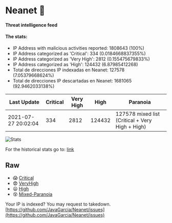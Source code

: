 # Neanet :hocho:
#### Threat intelligence feed
#### The stats:

- IP Address with malicious activities reported: 1808643 (100%)
- IP Address categorized as 'Critical':  334 (0.0184668837355%)
- IP Address categorized as 'Very High':  2812 (0.155475679833%)
- IP Address categorized as 'High':  124432 (6.87985412268)
- Total de direcciones IP indexadas en Neanet:  127578 (7.05379668624%)
- Total de direcciones IP descartadas en Neanet:  1681065 (92.9462033138%)

| Last Update | Critical | Very High | High | Paranoia |
| --- | --- | --- | --- | --- |
| 2021-07-27 20:02:04 | 334 | 2812 | 124432 | 127578 mixed list (Critical + Very High + High)|

![Stats](https://docs.google.com/spreadsheets/d/e/2PACX-1vSnaNMIXVabIpDJjufMlzH7poXnshF3mgd8Is1g9ytUEzVsP5my4Trn8f-xkoLLQ38xpL3HtmUexLo6/pubchart?oid=501124687&format=image)

For the historical stats go to: [link](/stats.csv)
## Raw
- :scream: [Critical](https://raw.githubusercontent.com/JavaGarcia/Neanet/master/blacklists/neanet_critical.txt)
- :fearful: [VeryHigh](https://raw.githubusercontent.com/JavaGarcia/Neanet/master/blacklists/neanet_veryHigh.txtt)
- :frowning: [High](https://raw.githubusercontent.com/JavaGarcia/Neanet/master/blacklists/neanet_high.txt)
- :dizzy_face: [Mixed-Paranoia](https://raw.githubusercontent.com/JavaGarcia/Neanet/master/blacklists/neanet_all.txt)


Your IP is indexed? You may request to takedown. [https://github.com/JavaGarcia/Neanet/issues](https://github.com/JavaGarcia/Neanet/issues)






































































































































































































































































































































































































































































































































































































































































































































































































































































































































































































































































































































































































































































































































































































































































































































































































































































































































































































































































































































































































































































































































































































































































































































































































































































































































































































































































































































































































































































































































































































































































































































































































































































































































































































































































































































































































































































































































































































































































































































































































































































































































































































































































































































































































































































































































































































































































































































































































































































































































































































































































































































































































































































































































































































































































































































































































































































































































































































































































































































































































































































































































































































































































































































































































































































































































































































































































































































































































































































































































































































































































































































































































































































































































































































































































































































































































































































































































































































































































































































































































































